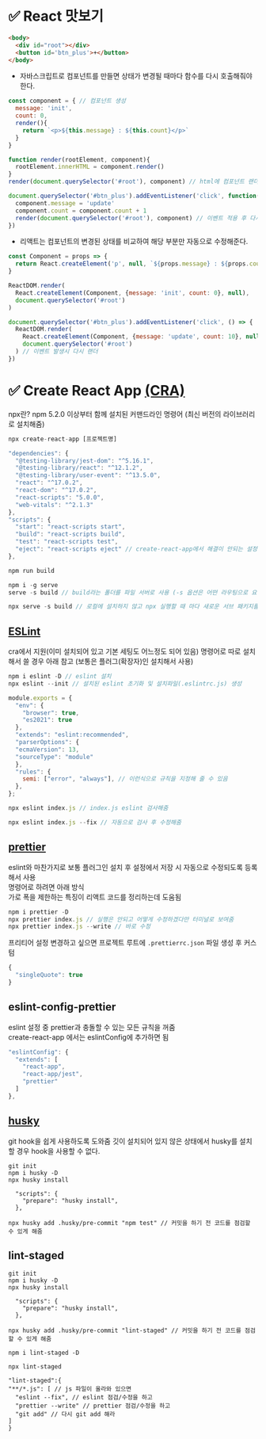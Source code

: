 # ✅ React 맛보기
```html
<body>
  <div id="root"></div>
  <button id='btn_plus'>+</button>
</body>
```
* 자바스크립트로 컴포넌트를 만들면 상태가 변경될 때마다 함수를 다시 호출해줘야 한다.
```js
const component = { // 컴포넌트 생성
  message: 'init',
  count: 0,
  render(){
    return `<p>${this.message} : ${this.count}</p>`
  }
}

function render(rootElement, component){
  rootElement.innerHTML = component.render()
}
render(document.querySelector('#root'), component) // html에 컴포넌트 랜더

document.querySelector('#btn_plus').addEventListener('click', function(){
  component.message = 'update'
  component.count = component.count + 1
  render(document.querySelector('#root'), component) // 이벤트 적용 후 다시 랜더
})
```
* 리액트는 컴포넌트의 변경된 상태를 비교하여 해당 부분만 자동으로 수정해준다.
```js
const Component = props => {
  return React.createElement('p', null, `${props.message} : ${props.count}`) // (태그, 속성, 내용)
}

ReactDOM.render(
  React.createElement(Component, {message: 'init', count: 0}, null),
  document.querySelector('#root')
)

document.querySelector('#btn_plus').addEventListener('click', () => {
  ReactDOM.render(
    React.createElement(Component, {message: 'update', count: 10}, null),
    document.querySelector('#root')
  ) // 이벤트 발생시 다시 랜더
}) 
```
# ✅ Create React App [(CRA)](https://create-react-app.dev/)
npx란? npm 5.2.0 이상부터 함께 설치된 커맨드라인 명령어 (최신 버전의 라이브러리로 설치해줌)
```js
npx create-react-app [프로젝트명]
```
```js
"dependencies": {
  "@testing-library/jest-dom": "^5.16.1",
  "@testing-library/react": "^12.1.2",
  "@testing-library/user-event": "^13.5.0",
  "react": "^17.0.2",
  "react-dom": "^17.0.2",
  "react-scripts": "5.0.0",
  "web-vitals": "^2.1.3"
},
"scripts": {
  "start": "react-scripts start",
  "build": "react-scripts build",
  "test": "react-scripts test",
  "eject": "react-scripts eject" // create-react-app에서 해결이 안되는 설정을 추가해야 할 때 (관리/복구가 어려워 거의 안씀)
},
```
```js
npm run build

npm i -g serve
serve -s build // build라는 폴더를 파일 서버로 사용 (-s 옵션은 어떤 라우팅으로 요청해도 index.html 응답하도록 해줌)

npx serve -s build // 로컬에 설치하지 않고 npx 실행할 때 마다 새로운 서브 패키지를 받는 방법
```
## [ESLint](https://eslint.org/)
cra에서 지원(이미 설치되어 있고 기본 세팅도 어느정도 되어 있음)
명령어로 따로 설치해서 쓸 경우 아래 참고 (보통은 플러그(확장자)인 설치해서 사용)
```js
npm i eslint -D // eslint 설치
npx eslint --init // 설치된 eslint 초기화 및 설치파일(.eslintrc.js) 생성
```
```js
module.exports = {
  "env": {
    "browser": true,
    "es2021": true
  },
  "extends": "eslint:recommended",
  "parserOptions": {
  "ecmaVersion": 13,
  "sourceType": "module"
  },
  "rules": {
    semi: ["error", "always"], // 이런식으로 규칙을 지정해 줄 수 있음
  },
};
```
```js
npx eslint index.js // index.js eslint 검사해줌
```
```js
npx eslint index.js --fix // 자동으로 검사 후 수정해줌
```
## [prettier](https://prettier.io/docs/en/index.html)
eslint와 마찬가지로 보통 플러그인 설치 후 설정에서 저장 시 자동으로 수정되도록 등록해서 사용  
명령어로 하려면 아래 방식  
가로 폭을 제한하는 특징이 리액트 코드를 정리하는데 도움됨
```js
npm i prettier -D
npx prettier index.js // 실행은 안되고 어떻게 수정하겠다만 터미널로 보여줌
npx prettier index.js --write // 바로 수정
```
프리티어 설정 변경하고 싶으면 프로젝트 루트에 `.prettierrc.json` 파일 생성 후 커스텀
```js
{
  "singleQuote": true
}
```
## eslint-config-prettier
eslint 설정 중 prettier과 충돌할 수 있는 모든 규칙을 꺼줌  
create-react-app 에서는 eslintConfig에 추가하면 됨
```js
"eslintConfig": {
  "extends": [
    "react-app",
    "react-app/jest",
    "prettier"
  ]
},
```
## [husky](https://github.com/typicode/husky)
git hook을 쉽게 사용하도록 도와줌
깃이 설치되어 있지 않은 상태에서 husky를 설치할 경우 hook을 사용할 수 없다.
```
git init
npm i husky -D
npx husky install
```
```
  "scripts": {
    "prepare": "husky install",
  },
```
```
npx husky add .husky/pre-commit "npm test" // 커밋을 하기 전 코드를 점검할 수 있게 해줌
```
## lint-staged
```
git init
npm i husky -D
npx husky install
```
```
  "scripts": {
    "prepare": "husky install",
  },
```
```
npx husky add .husky/pre-commit "lint-staged" // 커밋을 하기 전 코드를 점검할 수 있게 해줌
```
```
npm i lint-staged -D
```
```
npx lint-staged
```
```
"lint-staged":{
"**/*.js": [ // js 파일이 올라와 있으면
  "eslint --fix", // eslint 점검/수정을 하고
  "prettier --write" // prettier 점검/수정을 하고
  "git add" // 다시 git add 해라
]
}
```


